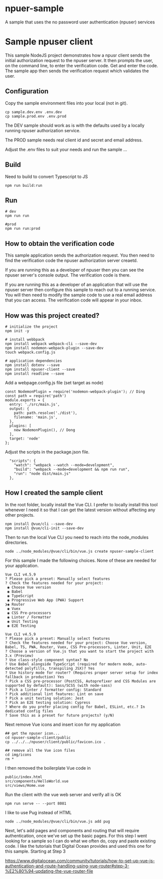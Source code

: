 # npuer-sample
A sample that uses the no password user authentication (npuser) services

# Sample npuser client

This sample NodeJS project demonstrates how a npusr client sends the initial
authorization request to the npuser server. It then prompts the user, on the command line,
to enter the verification code.  Get and enter the code. The sample app then sends the verification
request which validates the user.

## Configuration

Copy the sample environment files into your local (not in git).
```
cp sample.dev.env .env.dev
cp sample.prod.env .env.prod
```

The DEV sample should work as is with the defaults used by a locally running npuser authorization service.

The PROD sample needs real client id and secret and email address.

Adjust the .env files to suit your needs and run the sample ...

## Build
Need to build to convert Typescript to JS
```
npm run build:run
```

## Run
```
# dev
npm run run

#prod
npm run run:prod
```

## How to obtain the verification code

This sample application sends the authorization request.  You then need to find the
verification code the npuser authorization server creaetd.

If you are running this as a developer of npuser then you can see the npuser server's
console output. The verification code is there.

If you are running this as a developer of an application that will use the npuser server
then configure this sample to reach out to a running service. You will then need to
modify the sample code to use a real email address that you can access. The verification
code will appear in your inbox.


## How was this project created?

```
# initialize the project
npm init -y

# install webbpack
npm install webpack webpack-cli --save-dev
npm install nodemon-webpack-plugin --save-dev
touch webpack.config.js

# application dependencies
npm install dotenv --save
npm install npuser-client --save
npm install readline --save

```

Add a webpage.config.js file (set target as node)
```
const NodemonPlugin = require('nodemon-webpack-plugin'); // Ding
const path = require('path')
module.exports = {
  entry: './src/main.js',
  output: {
    path: path.resolve('./dist'),
    filename: 'main.js',
  },
  plugins: [
    new NodemonPlugin(), // Dong
  ],
  target: 'node'
};
```

Adjust the scripts in the package.json file.
```
  "scripts": {
    "watch": "webpack --watch --mode=development",
    "build": "webpack --mode=development && npm run run",
    "run": "node dist/main.js"
  },
```


## How I created the sample client

In the root folder, locally install the Vue CLI.  I prefer to locally install this tool whenever I need it so that I can
get the latest version without affecting any other projects.
```
npm install @vue/cli --save-dev
npm install @vue/cli-init --save-dev
```

Then to run the local Vue CLI you need to reach into the node_modules directories.

```
node ../node_modules/@vue/cli/bin/vue.js create npuser-sample-client
```

For this sample I made the following choices.  None of these are needed for your application.
```
Vue CLI v4.5.9
? Please pick a preset: Manually select features
? Check the features needed for your project:
 ◉ Choose Vue version
 ◉ Babel
 ◉ TypeScript
 ◉ Progressive Web App (PWA) Support
❯◉ Router
 ◉ Vuex
 ◉ CSS Pre-processors
 ◉ Linter / Formatter
 ◉ Unit Testing
 ◉ E2E Testing

Vue CLI v4.5.9
? Please pick a preset: Manually select features
? Check the features needed for your project: Choose Vue version, Babel, TS, PWA, Router, Vuex, CSS Pre-processors, Linter, Unit, E2E
? Choose a version of Vue.js that you want to start the project with 3.x (Preview)
? Use class-style component syntax? No
? Use Babel alongside TypeScript (required for modern mode, auto-detected polyfills, transpiling JSX)? Yes
? Use history mode for router? (Requires proper server setup for index fallback in production) Yes
? Pick a CSS pre-processor (PostCSS, Autoprefixer and CSS Modules are supported by default): Sass/SCSS (with node-sass)
? Pick a linter / formatter config: Standard
? Pick additional lint features: Lint on save
? Pick a unit testing solution: Jest
? Pick an E2E testing solution: Cypress
? Where do you prefer placing config for Babel, ESLint, etc.? In dedicated config files
? Save this as a preset for future projects? (y/N)
```

Next remove Vue icons and insert icon for my application
```
## get the npuser icon...
cd npuser-sample-client/public
cp ../../../npuser/client/public/favicon.ico .

## remove all the Vue icon files
cd img/icons
rm *
```

I then removed the boilerplate Vue code in
```
public/index.html
src/components/HelloWorld.vue
src/views/Home.vue
```

Run the client with the vue web server and verify all is OK
```
npm run serve -- --port 8081
```

I like to use Pug instead of HTML
```
node ../node_modules/@vue/cli/bin/vue.js add pug
```

Next, let's add pages and components and routing that will require authentication, once we've set up the basic pages.
For this step I went looking for a sample so I can do what we often do, copy and paste existing code. I like the tutorials
that Digital Ocean provides and used this one for this sample. Starting at Step 3

https://www.digitalocean.com/community/tutorials/how-to-set-up-vue-js-authentication-and-route-handling-using-vue-router#step-3-%E2%80%94-updating-the-vue-router-file

